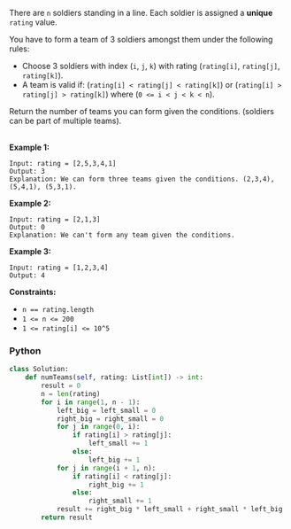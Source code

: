 There are `n` soldiers standing in a line. Each soldier is assigned a  **unique**  `rating`  value.<br>

You have to form a team of 3 soldiers amongst them under the following rules:

-   Choose 3 soldiers with index (`i`,  `j`,  `k`) with rating (`rating[i]`,  `rating[j]`,  `rating[k]`).
-   A team is valid if: (`rating[i] < rating[j] < rating[k]`) or (`rating[i] > rating[j] > rating[k]`) where (`0 <= i < j < k < n`).

Return the number of teams you can form given the conditions. (soldiers can be part of multiple teams).<br><br>


**Example 1:**
```
Input: rating = [2,5,3,4,1]
Output: 3
Explanation: We can form three teams given the conditions. (2,3,4), (5,4,1), (5,3,1).
```

**Example 2:**
```
Input: rating = [2,1,3]
Output: 0
Explanation: We can't form any team given the conditions.
```

**Example 3:**
```
Input: rating = [1,2,3,4]
Output: 4
```

**Constraints:**

-   `n == rating.length`
-   `1 <= n <= 200`
-   `1 <= rating[i] <= 10^5`

### Python
```python
class Solution:
    def numTeams(self, rating: List[int]) -> int:
        result = 0
        n = len(rating)
        for i in range(1, n - 1):
            left_big = left_small = 0
            right_big = right_small = 0
            for j in range(0, i):
                if rating[i] > rating[j]:
                    left_small += 1
                else:
                    left_big += 1
            for j in range(i + 1, n):
                if rating[i] < rating[j]:
                    right_big += 1
                else:
                    right_small += 1
            result += right_big * left_small + right_small * left_big
        return result
```